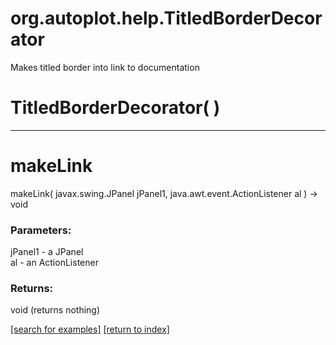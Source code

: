 # org.autoplot.help.TitledBorderDecorator

Makes titled border into link to documentation

# TitledBorderDecorator( )


***
<a name="makeLink"></a>
# makeLink
makeLink( javax.swing.JPanel jPanel1, java.awt.event.ActionListener al ) &rarr; void



### Parameters:
jPanel1 - a JPanel
<br>al - an ActionListener

### Returns:
void (returns nothing)


<a href="https://github.com/autoplot/dev/search?q=makeLink&unscoped_q=makeLink">[search for examples]</a>
<a href="https://github.com/autoplot/documentation/blob/master/javadoc/index-all.md">[return to index]</a>

